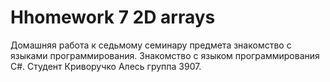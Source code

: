 # Hhomework 7 2D arrays

Домашняя работа к седьмому семинару предмета знакомство с языками программирования. Знакомство с языком программирования C#.
Студент Криворучко Алесь группа 3907.
